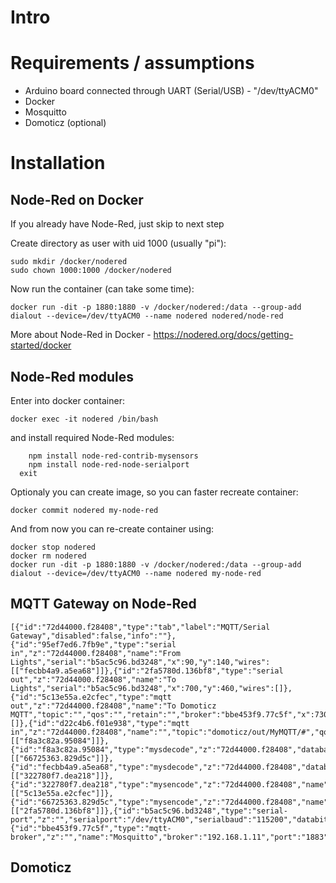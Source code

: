 # Intro

# Requirements / assumptions
* Arduino board connected through UART (Serial/USB) - "/dev/ttyACM0"
* Docker
* Mosquitto
* Domoticz (optional)


# Installation
## Node-Red on Docker
If you already have Node-Red, just skip to next step

Create directory as user with uid 1000 (usually "pi"):
```
sudo mkdir /docker/nodered
sudo chown 1000:1000 /docker/nodered
```
Now run the container (can take some time):
```
docker run -dit -p 1880:1880 -v /docker/nodered:/data --group-add dialout --device=/dev/ttyACM0 --name nodered nodered/node-red
```
More about Node-Red in Docker - https://nodered.org/docs/getting-started/docker


## Node-Red modules
Enter into docker container:
```
docker exec -it nodered /bin/bash
```
and install required Node-Red modules:
```
	npm install node-red-contrib-mysensors
	npm install node-red-node-serialport
  exit
```

Optionaly you can create image, so you can faster recreate container:
```
docker commit nodered my-node-red
```
And from now you can re-create container using:
```
docker stop nodered
docker rm nodered
docker run -dit -p 1880:1880 -v /docker/nodered:/data --group-add dialout --device=/dev/ttyACM0 --name nodered my-node-red
```


## MQTT Gateway on Node-Red
```
[{"id":"72d44000.f28408","type":"tab","label":"MQTT/Serial Gateway","disabled":false,"info":""},{"id":"95ef7ed6.7fb9e","type":"serial in","z":"72d44000.f28408","name":"From Lights","serial":"b5ac5c96.bd3248","x":90,"y":140,"wires":[["fecbb4a9.a5ea68"]]},{"id":"2fa5780d.136bf8","type":"serial out","z":"72d44000.f28408","name":"To Lights","serial":"b5ac5c96.bd3248","x":700,"y":460,"wires":[]},{"id":"5c13e55a.e2cfec","type":"mqtt out","z":"72d44000.f28408","name":"To Domoticz MQTT","topic":"","qos":"","retain":"","broker":"bbe453f9.77c5f","x":730,"y":220,"wires":[]},{"id":"d22c4b6.f01e938","type":"mqtt in","z":"72d44000.f28408","name":"","topic":"domoticz/out/MyMQTT/#","qos":"2","datatype":"auto","broker":"bbe453f9.77c5f","x":130,"y":360,"wires":[["f8a3c82a.95084"]]},{"id":"f8a3c82a.95084","type":"mysdecode","z":"72d44000.f28408","database":"","name":"","mqtt":true,"enrich":false,"x":440,"y":360,"wires":[["66725363.829d5c"]]},{"id":"fecbb4a9.a5ea68","type":"mysdecode","z":"72d44000.f28408","database":"","name":"","mqtt":false,"enrich":false,"x":350,"y":140,"wires":[["322780f7.dea218"]]},{"id":"322780f7.dea218","type":"mysencode","z":"72d44000.f28408","name":"","mqtt":true,"mqtttopic":"domoticz/in/MyMQTT","x":410,"y":220,"wires":[["5c13e55a.e2cfec"]]},{"id":"66725363.829d5c","type":"mysencode","z":"72d44000.f28408","name":"","mqtt":false,"mqtttopic":"","x":430,"y":460,"wires":[["2fa5780d.136bf8"]]},{"id":"b5ac5c96.bd3248","type":"serial-port","z":"","serialport":"/dev/ttyACM0","serialbaud":"115200","databits":"8","parity":"none","stopbits":"1","waitfor":"","dtr":"none","rts":"none","cts":"none","dsr":"none","newline":"\\n","bin":"false","out":"char","addchar":"\\n","responsetimeout":"10000"},{"id":"bbe453f9.77c5f","type":"mqtt-broker","z":"","name":"Mosquitto","broker":"192.168.1.11","port":"1883","clientid":"","usetls":false,"compatmode":false,"keepalive":"60","cleansession":true,"birthTopic":"","birthQos":"0","birthPayload":"","closeTopic":"","closeQos":"0","closePayload":"","willTopic":"","willQos":"0","willPayload":""}]
```


## Domoticz





